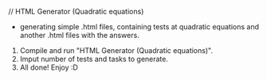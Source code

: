 // HTML Generator (Quadratic equations)
- generating simple .html files, containing tests at
quadratic equations and another .html files with the answers.

1. Compile and run "HTML Generator (Quadratic equations)".
2. Imput number of tests and tasks to generate.
3. All done! Enjoy :D
